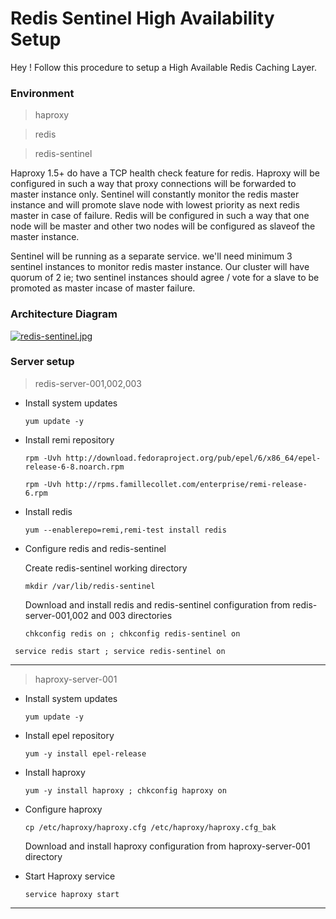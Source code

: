 Redis Sentinel High Availability Setup
===================


Hey ! Follow this procedure to setup a High Available Redis Caching Layer.

### Environment

> haproxy

> redis

> redis-sentinel


Haproxy 1.5+ do have a TCP health check feature for redis. Haproxy will be configured in such a way that proxy connections will be forwarded to master instance only. Sentinel will constantly monitor the redis master instance and will promote slave node with lowest priority as next redis master in case of failure. Redis will be configured in such a way that one node will be master and other two nodes will be configured as slaveof the master instance.

Sentinel will be running as a separate service. we'll need minimum 3 sentinel instances to monitor redis master instance. Our cluster will have quorum of 2 ie; two sentinel instances should agree / vote for a slave to be promoted as master incase of master failure.  

### Architecture Diagram 

[![redis-sentinel.jpg](https://s21.postimg.org/ccw0qpnh3/redis_sentinel.jpg)](https://postimg.org/image/4wwr4wzrn/)
    
    
### Server setup

> redis-server-001,002,003


 - Install system updates
 

    `yum update -y`

 - Install remi repository
 

    `rpm -Uvh http://download.fedoraproject.org/pub/epel/6/x86_64/epel-release-6-8.noarch.rpm`
    
    `rpm -Uvh http://rpms.famillecollet.com/enterprise/remi-release-6.rpm`
    

 - Install redis
 

    `yum --enablerepo=remi,remi-test install redis`

 - Configure redis and redis-sentinel

   Create redis-sentinel working directory
   
   `mkdir /var/lib/redis-sentinel`
   
   Download and install redis and redis-sentinel configuration from redis-server-001,002 and 003 directories

   `chkconfig redis on ; chkconfig redis-sentinel on`
   
  ` service redis start ; service redis-sentinel on`
    
----
> haproxy-server-001

 - Install system updates
 

    `yum update -y`

 - Install epel repository
 

    `yum -y install epel-release`

 - Install haproxy
 

    `yum -y install haproxy ; chkconfig haproxy on`

 - Configure haproxy
 

    `cp /etc/haproxy/haproxy.cfg /etc/haproxy/haproxy.cfg_bak`
    
    Download and install haproxy configuration from haproxy-server-001 directory
 
 - Start Haproxy service 
 

    `service haproxy start`


---




